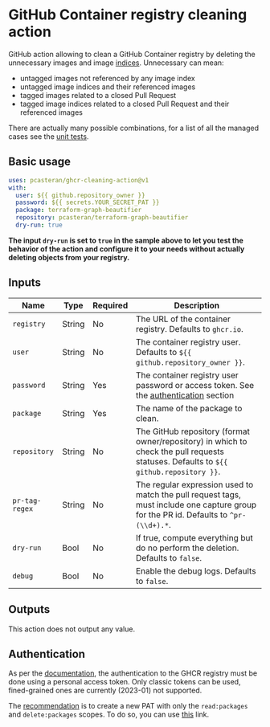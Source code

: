 # GitHub Container registry cleaning action

GitHub action allowing to clean a GitHub Container registry by deleting the unnecessary images and
image [indices](https://docs.docker.com/registry/spec/manifest-v2-2/). Unnecessary can mean:

- untagged images not referenced by any image index
- untagged image indices and their referenced images
- tagged images related to a closed Pull Request
- tagged image indices related to a closed Pull Request and their referenced images

There are actually many possible combinations, for a list of all the managed cases see
the [unit tests](pkg/cleaning_test.go).

## Basic usage

```yaml
uses: pcasteran/ghcr-cleaning-action@v1
with:
  user: ${{ github.repository_owner }}
  password: ${{ secrets.YOUR_SECRET_PAT }}
  package: terraform-graph-beautifier
  repository: pcasteran/terraform-graph-beautifier
  dry-run: true
```

**The input `dry-run` is set to `true` in the sample above to let you test the behavior of the action and configure it
to your needs without actually deleting objects from your registry.**

## Inputs

| Name           | Type   | Required | Description                                                                                                                           |
|----------------|--------|----------|---------------------------------------------------------------------------------------------------------------------------------------|
| `registry`     | String | No       | The URL of the container registry. Defaults to `ghcr.io`.                                                                             |
| `user`         | String | No       | The container registry user. Defaults to `${{ github.repository_owner }}`.                                                            |
| `password`     | String | Yes      | The container registry user password or access token. See the [authentication](#authentication) section                               |
| `package`      | String | Yes      | The name of the package to clean.                                                                                                     |
| `repository`   | String | No       | The GitHub repository (format owner/repository) in which to check the pull requests statuses. Defaults to `${{ github.repository }}`. |
| `pr-tag-regex` | String | No       | The regular expression used to match the pull request tags, must include one capture group for the PR id. Defaults to `^pr-(\\d+).*`. |
| `dry-run`      | Bool   | No       | If true, compute everything but do no perform the deletion. Defaults to `false`.                                                      |
| `debug`        | Bool   | No       | Enable the debug logs. Defaults to `false`.                                                                                           |

## Outputs

This action does not output any value.

## Authentication

As per
the [documentation](https://docs.github.com/en/packages/working-with-a-github-packages-registry/working-with-the-container-registry#authenticating-with-a-personal-access-token-classic),
the authentication to the GHCR registry must be done using a personal access token. Only classic tokens can be used,
fined-grained ones are currently (2023-01) not supported.

The [recommendation](https://docs.github.com/en/rest/packages?apiVersion=2022-11-28#delete-package-version-for-a-user)
is to create a new PAT with only the `read:packages` and `delete:packages` scopes. To do so, you can
use [this](https://github.com/settings/tokens/new?scopes=read:packages,delete:packages) link.
